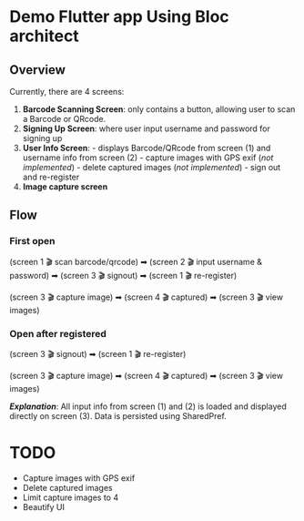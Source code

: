 # Demo Flutter app Using Bloc architect
## Overview
Currently, there are 4 screens:

 1. **Barcode Scanning Screen**: only contains a button, allowing user to scan a Barcode or QRcode.
 2. **Signing Up Screen**: where user input username and password for signing up
 3. **User Info Screen**: 
		 - displays Barcode/QRcode from screen (1) and username info from screen (2)
		 - capture images with GPS exif (*not implemented*) 
		 - delete captured images (*not implemented*) 
		 - sign out and re-register
  4. **Image capture screen**

## Flow
### First open
(screen 1 🎬 scan barcode/qrcode) ➡ (screen 2 🎬 input username & password) ➡ (screen 3 🎬 signout) ➡ (screen 1 🎬 re-register)

(screen 3 🎬 capture image) ➡ (screen 4 🎬 captured) ➡ (screen 3 🎬 view images)

### Open after registered
(screen 3 🎬 signout) ➡ (screen 1 🎬 re-register)

(screen 3 🎬 capture image) ➡ (screen 4 🎬 captured) ➡ (screen 3 🎬 view images)

***Explanation***: All input info from screen (1) and (2) is loaded and displayed directly on screen (3). Data is persisted using SharedPref.
# TODO
- Capture images with GPS exif
- Delete captured images
- Limit capture images to 4
- Beautify UI